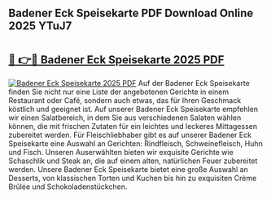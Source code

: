 ## Badener Eck Speisekarte PDF Download Online 2025 YTuJ7

# <h2><a href="http://gcb99r.nevu.top/?p=Badener+Eck+Speisekarte">🔗 👉🔴 Badener Eck Speisekarte 2025 PDF</a></h2>

[![Badener Eck Speisekarte 2025 PDF](https://i.imgur.com/dBaPXMq.png)](http://gcb99r.nevu.top/?p=Badener+Eck+Speisekarte)
Auf der Badener Eck Speisekarte finden Sie nicht nur eine Liste der angebotenen Gerichte in einem Restaurant oder Café, sondern auch etwas, das für Ihren Geschmack köstlich und geeignet ist. Auf unserer Badener Eck Speisekarte empfehlen wir einen Salatbereich, in dem Sie aus verschiedenen Salaten wählen können, die mit frischen Zutaten für ein leichtes und leckeres Mittagessen zubereitet werden. Für Fleischliebhaber gibt es auf unserer Badener Eck Speisekarte eine Auswahl an Gerichten: Rindfleisch, Schweinefleisch, Huhn und Fisch. Unseren Auserwählten bieten wir exquisite Gerichte wie Schaschlik und Steak an, die auf einem alten, natürlichen Feuer zubereitet werden. Unsere Badener Eck Speisekarte bietet eine große Auswahl an Desserts, von klassischen Torten und Kuchen bis hin zu exquisiten Crème Brûlée und Schokoladenstückchen.
